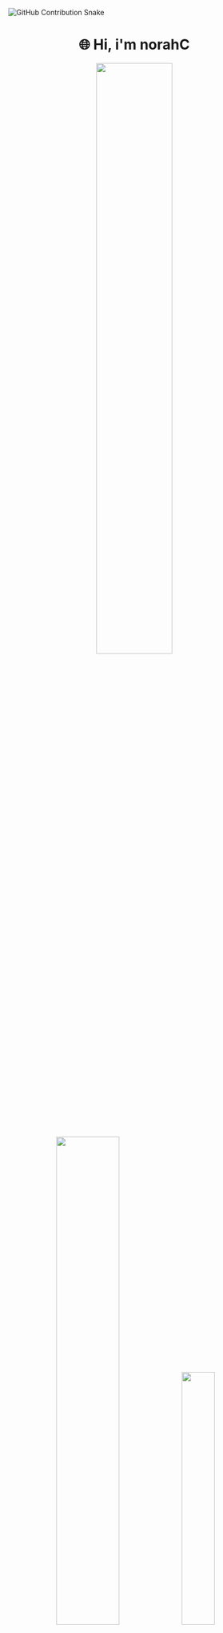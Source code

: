 ![GitHub Contribution Snake](https://github.com/norahx666/norahx666/blob/output/contribution-snake-dark.svg)

<h1 align="center"> 🌐  Hi, i'm norahC </h1>

<div align="center">
  <img src="https://github-readme-stats.vercel.app/api?username=norahc-x&theme=aura&hide_border=true&include_all_commits=true&count_private=true" width="55%" /> </br>
  <img src="https://github-readme-streak-stats.herokuapp.com/?user=norahc-x&theme=aura&hide_border=true" width="50%" />
  <img src="https://github-readme-stats.vercel.app/api/top-langs/?username=norahc-x&theme=aura&hide_border=true&include_all_commits=true&count_private=true&layout=compact" width="36%" /> </br>
</div>

<h2 align="center">🛠 Languages and Tools: </h2>

![Linux](https://img.shields.io/badge/Linux-FCC634?style=for-the-badge&logo=linux&logoColor=black)
[![Debian](https://img.shields.io/badge/Debian-A81D33?style=for-the-badge&logo=debian&logoColor=white)](https://www.debian.org/)
[![Arch Linux](https://img.shields.io/badge/Arch_Linux-1793D1?style=for-the-badge&logo=archlinux&logoColor=white)](https://archlinux.org/)
![GitHub](https://img.shields.io/badge/GitHub-181717?style=for-the-badge&logo=github&logoColor=white)
![Bash](https://img.shields.io/badge/Bash-121011?style=for-the-badge&logo=gnu-bash&logoColor=white)
![Homebrew](https://img.shields.io/badge/Homebrew-2B2B2B?style=for-the-badge&logo=homebrew&logoColor=white)
![C](https://img.shields.io/badge/C-00599C?style=for-the-badge&logo=c&logoColor=white)
![Python](https://img.shields.io/badge/python-3670A0?style=for-the-badge&logo=python&logoColor=ffdd54)
![PyCharm](https://img.shields.io/badge/PyCharm-000000?style=for-the-badge&logo=pycharm&logoColor=white)
![MySQL](https://img.shields.io/badge/MySQL-4479A1?style=for-the-badge&logo=mysql&logoColor=white)
![Nmap](https://img.shields.io/badge/Nmap-1E74FF?style=for-the-badge&logo=nmap&logoColor=white)
![Metasploit](https://img.shields.io/badge/Metasploit-1572B6?style=for-the-badge&logo=metasploit&logoColor=white)
![Maltego](https://img.shields.io/badge/Maltego-1B6AC6?style=for-the-badge&logo=maltego&logoColor=white)
![Canva](https://img.shields.io/badge/Canva-00C4CC?style=for-the-badge&logo=canva&logoColor=white)
![Tor](https://img.shields.io/badge/Tor-7D4698?style=for-the-badge&logo=tor-browser&logoColor=white)


<h2 align="center">🌟 Self-taught developer and cybersecurity student </h2>
<h3 align="center">🚀 New Projects Coming Soon</h3>


🔭 i'm Currently Crafting Things

🖥️ I’m currently learning **C** and mastering **Python**

🗣️ How to reach me: https://t.me/norahcc

🧠 Already know Python and mySQL

🎮 love for gaming

<h2 align="💬 center">Contacts</h2>

[![Telegram](https://img.shields.io/badge/Telegram-2CA5E0?style=for-the-badge&logo=telegram&logoColor=white)](https://t.me/norahcc)
[![Discord](https://img.shields.io/badge/Discord-5865F2?style=for-the-badge&logo=discord&logoColor=white)](https://discord.gg/norahc666)












 
  
<!--


![Linux](https://img.shields.io/badge/Linux-FCC634?style=for-the-badge&logo=linux&logoColor=black)
[![Debian](https://img.shields.io/badge/Debian-A81D33?style=for-the-badge&logo=debian&logoColor=white)](https://www.debian.org/)
[![Arch Linux](https://img.shields.io/badge/Arch_Linux-1793D1?style=for-the-badge&logo=archlinux&logoColor=white)](https://archlinux.org/)
![GitHub](https://img.shields.io/badge/GitHub-181717?style=for-the-badge&logo=github&logoColor=white)
![Bash](https://img.shields.io/badge/Bash-121011?style=for-the-badge&logo=gnu-bash&logoColor=white)
![Homebrew](https://img.shields.io/badge/Homebrew-2B2B2B?style=for-the-badge&logo=homebrew&logoColor=white)
![C](https://img.shields.io/badge/C-00599C?style=for-the-badge&logo=c&logoColor=white)
![Python](https://img.shields.io/badge/python-3670A0?style=for-the-badge&logo=python&logoColor=ffdd54)
![PyCharm](https://img.shields.io/badge/PyCharm-000000?style=for-the-badge&logo=pycharm&logoColor=white)
![MySQL](https://img.shields.io/badge/MySQL-4479A1?style=for-the-badge&logo=mysql&logoColor=white)
![Nmap](https://img.shields.io/badge/Nmap-1E74FF?style=for-the-badge&logo=nmap&logoColor=white)
![Metasploit](https://img.shields.io/badge/Metasploit-1572B6?style=for-the-badge&logo=metasploit&logoColor=white)
![Maltego](https://img.shields.io/badge/Maltego-1B6AC6?style=for-the-badge&logo=maltego&logoColor=white)
![Canva](https://img.shields.io/badge/Canva-00C4CC?style=for-the-badge&logo=canva&logoColor=white)
![Tor](https://img.shields.io/badge/Tor-7D4698?style=for-the-badge&logo=tor-browser&logoColor=white)

<p>
  <img src="https://cdn.simpleicons.org/linux" width="34">
  <img src="https://cdn.simpleicons.org/debian" width="34">
  <img src="https://cdn.simpleicons.org/archlinux" width="34">
  <img src="https://cdn.simpleicons.org/github" width="34">
  <img src="https://cdn.simpleicons.org/gnu-bash" width="34">
  <img src="https://cdn.simpleicons.org/homebrew" width="34">
  <img src="https://cdn.simpleicons.org/c" width="34">
  <img src="https://cdn.simpleicons.org/python" width="34">
  <img src="https://cdn.simpleicons.org/pycharm" width="34">
  <img src="https://cdn.simpleicons.org/mysql" width="34">
  <img src="https://cdn.simpleicons.org/nmap" width="34">
  <img src="https://cdn.simpleicons.org/metasploit" width="34">
  <img src="https://cdn.simpleicons.org/maltego" width="34">
  <img src="https://cdn.simpleicons.org/canva" width="34">
  <img src="https://cdn.simpleicons.org/torproject" width="34">
</p>


![Linux](https://img.shields.io/badge/-FCC624?style=flat&logo=linux&logoColor=black)
![Debian](https://img.shields.io/badge/-A81D33?style=flat&logo=debian&logoColor=white)
![Arch Linux](https://img.shields.io/badge/-1793D1?style=flat&logo=archlinux&logoColor=white)
![GitHub](https://img.shields.io/badge/-181717?style=flat&logo=github&logoColor=white)
![Bash](https://img.shields.io/badge/-121011?style=flat&logo=gnu-bash&logoColor=white)
![Homebrew](https://img.shields.io/badge/-2B2B2B?style=flat&logo=homebrew&logoColor=white)
![C](https://img.shields.io/badge/-00599C?style=flat&logo=c&logoColor=white)
![Python](https://img.shields.io/badge/-3670A0?style=flat&logo=python&logoColor=ffdd54)
![PyCharm](https://img.shields.io/badge/-000000?style=flat&logo=pycharm&logoColor=white)
![MySQL](https://img.shields.io/badge/-4479A1?style=flat&logo=mysql&logoColor=white)
![Nmap](https://img.shields.io/badge/-1E74FF?style=flat&logo=nmap&logoColor=white)
![Metasploit](https://img.shields.io/badge/-1572B6?style=flat&logo=metasploit&logoColor=white)
![Maltego](https://img.shields.io/badge/-1B6AC6?style=flat&logo=maltego&logoColor=white)
![Canva](https://img.shields.io/badge/-00C4CC?style=flat&logo=canva&logoColor=white)
![Tor](https://img.shields.io/badge/-7D4698?style=flat&logo=tor-browser&logoColor=white)
